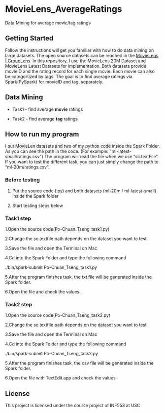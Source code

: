 # MovieLens_AverageRatings

Data Mining for average movie/tag ratings 

## Getting Started

Follow the instructions will get you familiar with how to do data mining on large datasets. The open source datasets can be reached in the [MovieLens | GroupLens](https://grouplens.org/datasets/movielens/). In this repository, I use the MovieLens 20M Dataset and MovieLens Latest Datasets for implementation. Both datasets provide movieID and the rating record for each single movie. Each movie can also be categortized by tags. The goal is to find average ratings via Spark(PySpark) for movieID and tag, separately.

## Data Mining

* Task1 - find average **movie** ratings

* Task2 - find average **tag** ratings

## How to run my program

I put MovieLen datasets and two of my python code inside the Spark Folder. As you can see the path in the code. (For example: "ml-latest-small/ratings.csv") The program will read the file when we use “sc.textFile”. If you want to test the different task, you can just simply change the path to “ml-20m/ratings.csv”.

### Before testing


1. Put the source code (.py) and both datasets (ml-20m / ml-latest-small) inside the Spark folder

2. Start testing steps below

### Task1 step

1.Open the source code(Po-Chuan_Tseng_task1.py)

2.Change the sc.textfile path depends on the dataset you want to test

3.Save the file and open the Terminal on Mac

4.Cd into the Spark Folder and type the following command
 
./bin/spark-submit Po-Chuan_Tseng_task1.py

5.After the program finishes task, the txt file will be generated inside the Spark folder.

6.Open the file and check the values.

### Task2 step

1.Open the source code(Po-Chuan_Tseng_task2.py)

2.Change the sc.textfile path depends on the dataset you want to test

3.Save the file and open the Terminal on Mac

4.Cd into the Spark Folder and type the following command

./bin/spark-submit Po-Chuan_Tseng_task2.py

5.After the program finishes task, the csv file will be generated inside the Spark folder.

6.Open the file with TextEdit.app and check the values

## License

This project is licensed under the course project of INF553 at USC 
